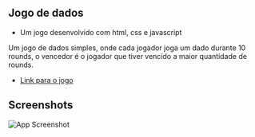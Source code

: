 ## Jogo de dados

 - Um jogo desenvolvido com html, css e javascript

Um jogo de dados simples, onde cada jogador joga um dado durante 10 rounds,
o vencedor é o jogador que tiver vencido a maior quantidade de rounds.

 - [Link para o jogo](https://jogo-de-dados.web.app/)

## Screenshots

![App Screenshot](https://i.postimg.cc/L5kjtJ5j/screencapture-127-0-0-1-5500-index-html-2023-04-13-00-52-27.png)
